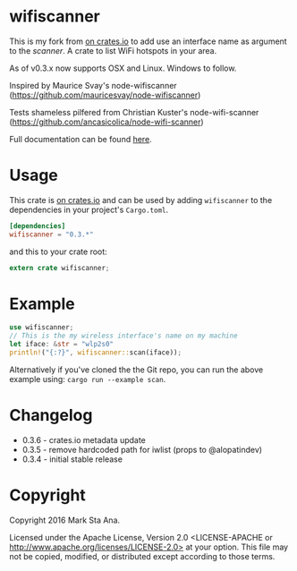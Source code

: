 # wifiscanner

This is my fork from [on crates.io](https://crates.io/crates/wifiscanner) to add use an interface name as argument to the *scanner*.
A crate to list WiFi hotspots in your area.

As of v0.3.x now supports OSX and Linux. Windows to
follow.

Inspired by Maurice Svay's node-wifiscanner (https://github.com/mauricesvay/node-wifiscanner)

Tests shameless pilfered from Christian Kuster's node-wifi-scanner (https://github.com/ancasicolica/node-wifi-scanner)

Full documentation can be found [here](https://booyaa.github.io/wifiscanner/wifiscanner/index.html).

# Usage

This crate is [on crates.io](https://crates.io/crates/wifiscanner) and can be
used by adding `wifiscanner` to the dependencies in your project's `Cargo.toml`.

```toml
[dependencies]
wifiscanner = "0.3.*"
```

and this to your crate root:

```rust
extern crate wifiscanner;
```
# Example

```rust
use wifiscanner;
// This is the my wireless interface's name on my machine
let iface: &str = "wlp2s0"
println!("{:?}", wifiscanner::scan(iface));
```

Alternatively if you've cloned the the Git repo, you can run the above example
using: `cargo run --example scan`.

# Changelog

- 0.3.6 - crates.io metadata update
- 0.3.5 - remove hardcoded path for iwlist (props to @alopatindev)
- 0.3.4 - initial stable release


# Copyright

Copyright 2016 Mark Sta Ana.

Licensed under the Apache License, Version 2.0 <LICENSE-APACHE or
http://www.apache.org/licenses/LICENSE-2.0> at your option. This file may not
be copied, modified, or distributed except according to those terms.
